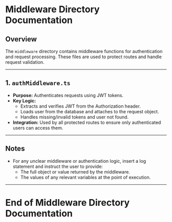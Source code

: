 # Middleware Directory Documentation

## Overview
The `middleware` directory contains middleware functions for authentication and request processing. These files are used to protect routes and handle request validation.

---

## 1. `authMiddleware.ts`
- **Purpose:** Authenticates requests using JWT tokens.
- **Key Logic:**
  - Extracts and verifies JWT from the Authorization header.
  - Loads user from the database and attaches to the request object.
  - Handles missing/invalid tokens and user not found.
- **Integration:** Used by all protected routes to ensure only authenticated users can access them.

---

## Notes
- For any unclear middleware or authentication logic, insert a log statement and instruct the user to provide:
  - The full object or value returned by the middleware.
  - The values of any relevant variables at the point of execution.

---

# End of Middleware Directory Documentation 